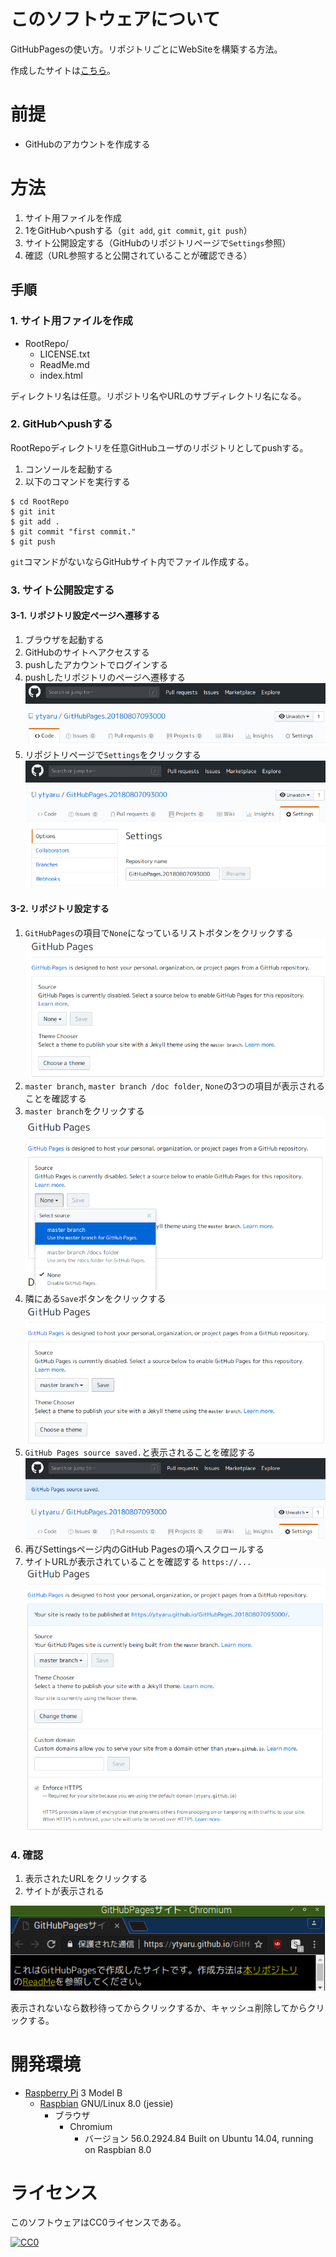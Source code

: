 ﻿# このソフトウェアについて

GitHubPagesの使い方。リポジトリごとにWebSiteを構築する方法。

作成したサイトは[こちら](https://ytyaru.github.io/GitHubPages.20180807100000)。

# 前提

* GitHubのアカウントを作成する

# 方法

1. サイト用ファイルを作成
1. 1をGitHubへpushする（`git add`, `git commit`, `git push`）
1. サイト公開設定する（GitHubのリポジトリページで`Settings`参照）
1. 確認（URL参照すると公開されていることが確認できる）

## 手順

### 1. サイト用ファイルを作成

* RootRepo/
    * LICENSE.txt
    * ReadMe.md
    * index.html

ディレクトリ名は任意。リポジトリ名やURLのサブディレクトリ名になる。

### 2. GitHubへpushする

RootRepoディレクトリを任意GitHubユーザのリポジトリとしてpushする。

1. コンソールを起動する
1. 以下のコマンドを実行する

```
$ cd RootRepo
$ git init
$ git add .
$ git commit "first commit."
$ git push
```

`git`コマンドがないならGitHubサイト内でファイル作成する。

### 3. サイト公開設定する

#### 3-1. リポジトリ設定ページへ遷移する

1. ブラウザを起動する
1. GitHubのサイトへアクセスする
1. pushしたアカウントでログインする
1. pushしたリポジトリのページへ遷移する  
![0](images/github/0.png)  
1. リポジトリページで`Settings`をクリックする  
![1](images/github/1.png)  

#### 3-2. リポジトリ設定する

1. `GitHubPages`の項目で`None`になっているリストボタンをクリックする  
![2](images/github/2.png)  
1. `master branch`, `master branch /doc folder`, `None`の3つの項目が表示されることを確認する
1. `master branch`をクリックする  
![3](images/github/3.png)  
1. 隣にある`Save`ボタンをクリックする  
![4](images/github/4.png)  
1. `GitHub Pages source saved.`と表示されることを確認する  
![5](images/github/5.png)  
1. 再びSettingsページ内のGitHub Pagesの項へスクロールする
1. サイトURLが表示されていることを確認する `https://...`
![6](images/github/6.png)  

### 4. 確認

1. 表示されたURLをクリックする
1. サイトが表示される

![7](images/github/7.png)  

表示されないなら数秒待ってからクリックするか、キャッシュ削除してからクリックする。

# 開発環境

* [Raspberry Pi](https://ja.wikipedia.org/wiki/Raspberry_Pi) 3 Model B
    * [Raspbian](https://www.raspberrypi.org/downloads/raspbian/) GNU/Linux 8.0 (jessie)
        * ブラウザ
            * Chromium
                * バージョン 56.0.2924.84 Built on Ubuntu 14.04, running on Raspbian 8.0

# ライセンス

このソフトウェアはCC0ライセンスである。

[![CC0](http://i.creativecommons.org/p/zero/1.0/88x31.png "CC0")](http://creativecommons.org/publicdomain/zero/1.0/deed.ja)

